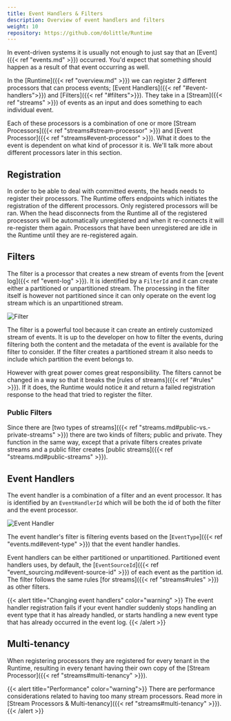 ```yaml
---
title: Event Handlers & Filters
description: Overview of event handlers and filters
weight: 10
repository: https://github.com/dolittle/Runtime
---
```


In event-driven systems it is usually not enough to just say that an [Event]({{< ref "events.md" >}}) occurred. You'd expect that something should happen as a result of that event occurring as well.

In the [Runtime]({{< ref "overview.md" >}}) we can register 2 different processors that can process events; [Event Handlers]({{< ref "#event-handlers">}}) and [Filters]({{< ref "#filters">}}).
They take in a [Stream]({{< ref "streams" >}}) of events as an input and does something to each individual event.

Each of these processors is a combination of one or more [Stream Processors]({{< ref "streams#stream-processor" >}}) and [Event Processor]({{< ref "streams#event-processor" >}}).
What it does to the event is dependent on what kind of processor it is. We'll talk more about different processors later in this section.

## Registration

In order to be able to deal with committed events, the heads needs to register their processors. The Runtime offers endpoints which initiates the registration of the different processors. Only registered processors will be ran. When the head disconnects from the Runtime all of the registered processors will be automatically unregistered and when it re-connects it will re-register them again. Processors that have been unregistered are idle in the Runtime until they are re-registered again.

## Filters

The filter is a processor that creates a new stream of events from the [event log]({{< ref "event-log" >}}). It is identified by a `FilterId` and it can create either a partitioned or unpartitioned stream. The processing in the filter itself is however not partitioned since it can only operate on the event log stream which is an unpartitioned stream.

![Filter](/images/concepts/filter.png)

The filter is a powerful tool because it can create an entirely customized stream of events. It is up to the developer on how to filter the events, during filtering both the content and the metadata of the event is available for the filter to consider. If the filter creates a partitioned stream it also needs to include which partition the event belongs to.

However with great power comes great responsibility. The filters cannot be changed in a way so that it breaks the [rules of streams]({{< ref "#rules" >}}). If it does, the Runtime would notice it and return a failed registration response to the head that tried to register the filter.

### Public Filters

Since there are [two types of streams]({{< ref "streams.md#public-vs.-private-streams" >}}) there are two kinds of filters; public and private. They function in the same way, except that a private filters creates private streams and a public filter creates [public streams]({{< ref "streams.md#public-streams" >}}).

## Event Handlers

The event handler is a combination of a filter and an event processor. It has is identified by an `EventHandlerId` which will be both the id of both the filter and the event processor.

![Event Handler](/images/concepts/eventhandler.png)

The event handler's filter is filtering events based on the [`EventType`]({{< ref "events.md#event-type" >}}) that the event handler handles.

Event handlers can be either partitioned or unpartitioned. Partitioned event handlers uses, by default, the [`EventSourceId`]({{< ref "event_sourcing.md#event-source-id" >}}) of each event as the partition id. The filter follows the same rules [for streams]({{< ref "streams#rules" >}}) as other filters.

{{< alert title="Changing event handlers" color="warning" >}}
The event handler registration fails if your event handler suddenly stops handling an event type that it has already handled, or starts handling a new event type that has already occurred in the event log.
{{< /alert >}}

## Multi-tenancy

When registering processors they are registered for every tenant in the Runtime, resulting in every tenant having their own copy of the [Stream Processor]({{< ref "streams#multi-tenancy" >}}).

{{< alert title="Performance" color="warning">}}
There are performance considerations related to having too many stream processors. Read more in [Stream Processors & Multi-tenancy]({{< ref "streams#multi-tenancy" >}}).
{{< /alert >}}

